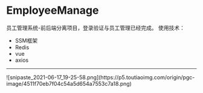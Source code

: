 # EmployeeManage
员工管理系统-前后端分离项目，登录验证与员工管理已经完成。
使用技术：
* SSM框架
* Redis
* vue
* axios
<hr>
![snipaste_2021-06-17_19-25-58.png](https://p5.toutiaoimg.com/origin/pgc-image/4511f70eb7f04c54a5d654a7553c7a18.png)
